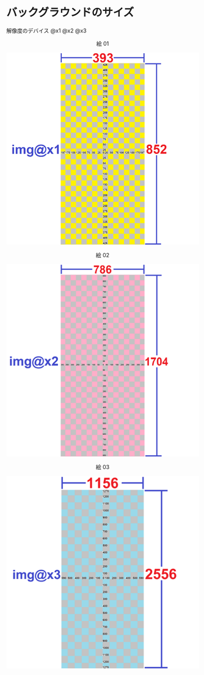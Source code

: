 # バックグラウンドのサイズ

解像度のデバイス @x1 @x2 @x3

<div align="center">
絵 01
</div>

![](Imagens/Swift-BG-Size-Img01.png)

<div align="center">
絵 02
</div>

![](Imagens/Swift-BG-Size-Img02.png)

<div align="center">
絵 03
</div>

![](Imagens/Swift-BG-Size-Img03.png)
